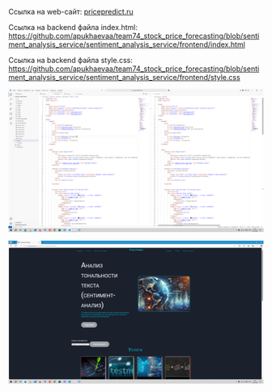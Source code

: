 Ссылка на web-сайт: [pricepredict.ru](https://pricepredict.ru/sentimennt_analysis/index.html)

Ссылка на backend файла index.html: https://github.com/apukhaevaa/team74_stock_price_forecasting/blob/sentiment_analysis_service/sentiment_analysis_service/frontend/index.html

Ссылка на backend файла style.css: https://github.com/apukhaevaa/team74_stock_price_forecasting/blob/sentiment_analysis_service/sentiment_analysis_service/frontend/style.css




![Описание изображения](./images/1.PNG)






![Описание изображения](./images/2.PNG)




